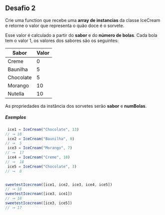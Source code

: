 ## Desafio 2

Crie uma function que recebe uma **array de instancias** da classe IceCream e retorne o valor que representa o quão doce é o sorvete.

Esse valor é calculado a partir do **sabor** e do **número de bolas**. Cada bola tem o valor 1, os valores dos sabores são os seguintes:

| Sabor     | Valor |
|-----------|-------|
| Creme     | 0     |
| Baunilha  | 5     |
| Chocolate | 5     |
| Morango   | 10    | 
| Nutella   | 10    |

As propriedades da instância dos sorvetes serão **sabor** e **numBolas**.


##### Exemplos
```js
 ice1 = IceCream("Chocolate", 13)         
// ➞ 18
 ice2 = IceCream("Baunilha", 0)            
// ➞  5
 ice3 = IceCream("Morango", 7)         
// ➞  17
 ice4 = IceCream("Creme", 18)              
// ➞  18
 ice5 = IceCream("Chocolate", 3)       
// ➞  8


sweetestIcecream([ice1, ice2, ice3, ice4, ice5]) 
// ➞ 18
sweetestIcecream([ice3, ice1]) 
// ➞ 18
sweetestIcecream([ice3, ice5]) 
// ➞ 17
```